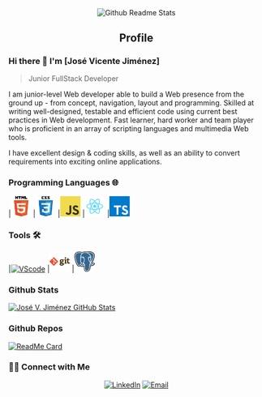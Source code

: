 <p align="center">
 <img width="100px" src="https://res.cloudinary.com/anuraghazra/image/upload/v1594908242/logo_ccswme.svg" align="center" alt="Github Readme Stats" />
 <h2 align="center">Profile</h2>
</p>

### Hi there 👋 I'm [José Vicente Jiménez]
> Junior FullStack Developer

<div>
 <p>
I am junior-level Web developer able to build a Web presence from the ground up - from concept, navigation, layout and programming. Skilled at writing well-designed, testable and efficient code using current best practices in Web development. Fast learner, hard worker and team player who is proficient in an array of scripting languages and multimedia Web tools.

I have excellent design & coding skills, as well as an ability to convert requirements into exciting online applications.
</p>
</div>

### Programming Languages 🌐

|[<img src="https://raw.githubusercontent.com/github/explore/80688e429a7d4ef2fca1e82350fe8e3517d3494d/topics/html/html.png" alt="HTML" width="40">](https://developer.mozilla.org/es/docs/Web/HTML)
|[<img src="https://raw.githubusercontent.com/github/explore/80688e429a7d4ef2fca1e82350fe8e3517d3494d/topics/css/css.png" alt="CSS" width="40">](https://developer.mozilla.org/es/docs/Web/CSS)
|[<img src="https://raw.githubusercontent.com/github/explore/80688e429a7d4ef2fca1e82350fe8e3517d3494d/topics/javascript/javascript.png" alt="JavaScript" width="40">](https://developer.mozilla.org/es/docs/Web/JavaScript)
|[<img src="https://raw.githubusercontent.com/github/explore/80688e429a7d4ef2fca1e82350fe8e3517d3494d/topics/react/react.png" alt="React" width="40">](https://es.react.dev/)
|[<img src="https://raw.githubusercontent.com/github/explore/80688e429a7d4ef2fca1e82350fe8e3517d3494d/topics/typescript/typescript.png" alt="TypeScript" width="40">](https://www.typescriptlang.org/)





 
### Tools 🛠️

|[<img src="https://upload.wikimedia.org/wikipedia/commons/1/1c/Visual_Studio_Code_1.35_icon.png" alt="VScode" width="40">](https://code.visualstudio.com/)
|[<img src="https://raw.githubusercontent.com/github/explore/80688e429a7d4ef2fca1e82350fe8e3517d3494d/topics/git/git.png" alt="Git" width="40">](https://git-scm.com/)
|[<img src="https://raw.githubusercontent.com/github/explore/80688e429a7d4ef2fca1e82350fe8e3517d3494d/topics/postgresql/postgresql.png" alt="PostgreSQL" width="40">](https://www.postgresql.org/)




### Github Stats

[![José V. Jiménez GitHub Stats](https://github-readme-stats.vercel.app/api?username=megazpot&show_icons=true&count_private=true)](https://github.com/megazpot)

### Github Repos

[![ReadMe Card](https://github-readme-stats.vercel.app/api/pin/?username=javi-2000&repo=EA-react&show_owner=false)](https://github.com/javi-2000/EA-react)


<h3> 🤝🏻 Connect with Me </h3>

<p align="center">
<a href="https://www.linkedin.com/in/megazpot/" target="_blank"><img alt="LinkedIn" src="https://img.shields.io/badge/LinkedIn-@megazpot-blue?style=flat&logo=linkedin"></a>
<a href="mailto:megazpot@gmail.com"><img alt="Email" src="https://img.shields.io/badge/Email-megazpot@gmail.com-blue?style=flat&logo=gmail"></a>
</p>
